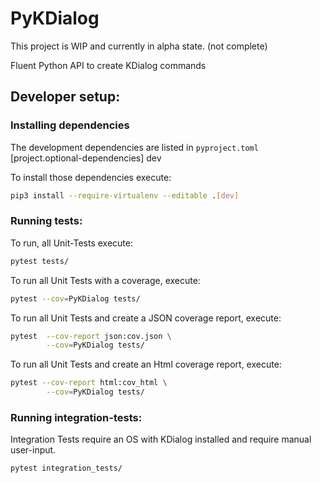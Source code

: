 # PyKDialog

This project is WIP and currently in alpha state. (not complete)

Fluent Python API to create KDialog commands

## Developer setup:

### Installing dependencies

The development dependencies are listed in 
`pyproject.toml` [project.optional-dependencies] dev

To install those dependencies execute:

```bash
pip3 install --require-virtualenv --editable .[dev]
```

### Running tests:

To run, all Unit-Tests execute:
```bash
pytest tests/
```

To run all Unit Tests with a coverage, execute:

```bash
pytest --cov=PyKDialog tests/
```

To run all Unit Tests and create a JSON coverage report, execute:

```bash
pytest  --cov-report json:cov.json \
        --cov=PyKDialog tests/
```

To run all Unit Tests and create an Html coverage report, execute:

```bash
pytest --cov-report html:cov_html \
        --cov=PyKDialog tests/
```

### Running integration-tests:

Integration Tests require an OS with KDialog installed and require manual user-input.

```bash
pytest integration_tests/
```
